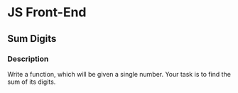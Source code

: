 # JS Front-End

## Sum Digits

### Description
Write a function, which will be given a single number. 
Your task is to find the sum of its digits.